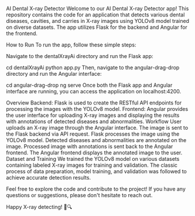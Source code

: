 AI Dental X-ray Detector
Welcome to our AI Dental X-ray Detector app! This repository contains the code for an application that detects various dental diseases, cavities, and carries in X-ray images using YOLOv8 model trained on diverse datasets. The app utilizes Flask for the backend and Angular for the frontend.

How to Run
To run the app, follow these simple steps:

Navigate to the dentalXrayAi directory and run the Flask app:


cd dentalXrayAi
python app.py
Then, navigate to the angular-drag-drop directory and run the Angular interface:


cd angular-drag-drop
ng serve
Once both the Flask app and Angular interface are running, you can access the application on localhost:4200.

Overview
Backend: Flask is used to create the RESTful API endpoints for processing the images with the YOLOv8 model.
Frontend: Angular provides the user interface for uploading X-ray images and displaying the results with annotations of detected diseases and abnormalities.
Workflow
User uploads an X-ray image through the Angular interface.
The image is sent to the Flask backend via API request.
Flask processes the image using the YOLOv8 model.
Detected diseases and abnormalities are annotated on the image.
Processed image with annotations is sent back to the Angular frontend.
The Angular frontend displays the annotated image to the user.
Dataset and Training
We trained the YOLOv8 model on various datasets containing labeled X-ray images for training and validation. The classic process of data preparation, model training, and validation was followed to achieve accurate detection results.

Feel free to explore the code and contribute to the project! If you have any questions or suggestions, please don't hesitate to reach out.

Happy X-ray detecting! 🦷🔍
